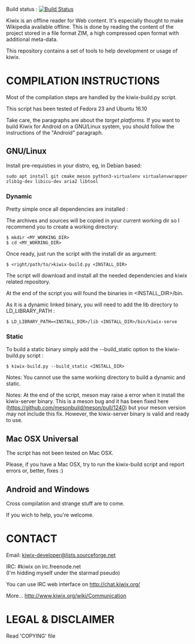 Build status : [![Build Status](https://travis-ci.org/kiwix/kiwix-build.svg?branch=master)](https://travis-ci.org/kiwix/kiwix-build)


Kiwix is an offline reader for Web content. It's especially thought to
make Wikipedia available offline.  This is done by reading the content
of the project stored in a file format ZIM, a high compressed open
format with additional meta-data.

This repository contains a set of tools to help development or usage
of kiwix.

# COMPILATION INSTRUCTIONS

Most of the compilation steps are handled by the kiwix-build.py
script.

This script has been tested of Fedora 23 and Ubuntu 16.10

Take care, the paragraphs are about the *target platforms*. If you
want to build Kiwix for Android on a GNU/Linux system, you should
follow the instructions of the "Android" paragraph.

## GNU/Linux
Install pre-requisties in your distro, eg, in Debian based:

    sudo apt install git cmake meson python3-virtualenv virtualenvwrapper zlib1g-dev libicu-dev aria2 libtool

### Dynamic

Pretty simple once all dependencies are installed :

The archives and sources will be copied in your current working dir so
I recommend you to create a working directory:

    $ mkdir <MY_WORKING_DIR>
    $ cd <MY_WOKRING_DIR>

Once ready, just run the script with the install dir as argument:

    $ <right/path/to/>kiwix-build.py <INSTALL_DIR>

The script will download and install all the needed dependencies and
kiwix related repository.

At the end of the script you will found the binaries in <INSTALL_DIR>/bin.

As it is a dynamic linked binary, you will need to add the lib directory to
LD_LIBRARY_PATH :

    $ LD_LIBRARY_PATH=<INSTALL_DIR>/lib <INSTALL_DIR>/bin/kiwix-serve

### Static

To build a static binary simply add the --build_static option to the 
kiwix-build.py script :

    $ kiwix-build.py --build_static <INSTALL_DIR>

Notes: You cannot use the same working directory to build a dynamic and static.

Notes: At the end of the script, meson may raise a error when it install the
kiwix-server binary. This is a meson bug and it has been fixed here
(https://github.com/mesonbuild/meson/pull/1240) but your meson version may
not include this fix.
However, the kiwix-server binary is valid and ready to use.

## Mac OSX Universal

The script has not been tested on Mac OSX.

Please, if you have a Mac OSX, try to run the kiwix-build script and
report errors or, better, fixes :)

## Android and Windows

Cross compilation and strange stuff are to come.

If you wich to help, you're welcome.

# CONTACT

Email: kiwix-developer@lists.sourceforge.net

IRC: #kiwix on irc.freenode.net  
(I'm hidding myself under the starmad pseudo)

You can use IRC web interface on http://chat.kiwix.org/

More... http://www.kiwix.org/wiki/Communication

# LEGAL & DISCLAIMER

Read 'COPYING' file
